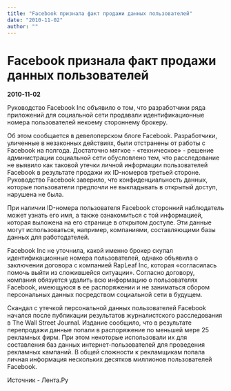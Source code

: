 ```yaml
---
title: "Facebook признала факт продажи данных пользователей"
date: "2010-11-02"
author: ""
---
```


# Facebook признала факт продажи данных пользователей

**2010-11-02** 

Руководство Facebook Inc объявило о том, что разработчики ряда  приложений для социальной сети продавали идентификационные номера  пользователей некоему стороннему брокеру.

Об этом сообщается в девелоперском блоге Facebook. Разработчики,  уличенные в незаконных действиях, были отстранены от работы с Facebook  на полгода. Достаточно мягкое - «техническое» - решение администрации  социальной сети обусловлено тем, что расследование не выявило как  таковой утечки личной информации пользователей Facebook в результате  продажи их ID-номеров третьей стороне. Руководство Facebook заверило,  что конфиденциальность данных, которые пользователи предпочли не  выкладывать в открытый доступ, нарушена не была.

При наличии ID-номера пользователя Facebook сторонний наблюдатель  может узнать его имя, а также ознакомиться с той информацией, которая  выложена на его странице в открытом доступе. Эти данные могут  использоваться, например, компаниями, составляющими базы данных для  работодателей.

Facebook Inc не уточнила, какой именно брокер скупал  идентификационные номера пользователей, однако объявила о заключении  договора с компанией RapLeaf Inc, которая «согласилась помочь выйти из  сложившейся ситуации». Согласно договору, компания обязуется удалить всю  информацию о пользователях Facebook, имеющуюся в ее распоряжении и не  заниматься сбором персональных данных посредством социальной сети в  будущем.

Скандал с утечкой персональной данных пользователей Facebook  начался после публикации результатов журналистского расследования в The  Wall Street Journal. Издание сообщило, что в результате перепродажи  данные попали в распоряжение по меньшей мере 25 рекламных фирм. При этом  некоторые использовали их для составления баз данных  интернет-пользователей для проведения рекламных кампаний. В общей  сложности к рекламщикам попала личная информация нескольких десятков  миллионов пользователей Facebook.

Источник - Лента.Ру